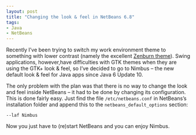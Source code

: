 ```yaml
---
layout: post
title: "Changing the look & feel in NetBeans 6.8"
tags:
- Java
- NetBeans
---
```


Recently I’ve been trying to switch my work environment theme to
something with lower contrast (namely the excellent [Zenburn
theme](https://github.com/jnurmine/Zenburn)). Swing applications,
however,have difficulties with GTK themes when they are using the GTK+
look & feel, so I’ve decided to go to Nimbus – the new default look &
feel for Java apps since Java 6 Update 10.

The only problem with the plan was that there is no way to change the
look and feel inside NetBeans – it had to be done by changing its
configuration. This is done fairly easy. Just find the file
`/etc/netbeans.conf` in NetBeans’s installation folder and append this to
the `netbeans_default_options` section:

`--laf Nimbus`

Now you just have to (re)start NetBeans and you can enjoy Nimbus.
